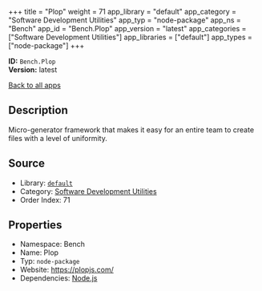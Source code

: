 ﻿+++
title = "Plop"
weight = 71
app_library = "default"
app_category = "Software Development Utilities"
app_typ = "node-package"
app_ns = "Bench"
app_id = "Bench.Plop"
app_version = "latest"
app_categories = ["Software Development Utilities"]
app_libraries = ["default"]
app_types = ["node-package"]
+++

**ID:** `Bench.Plop`  
**Version:** latest  
<!--more-->

[Back to all apps](/apps/)

## Description
Micro-generator framework that makes it easy for an entire team to create files with a level of uniformity.

## Source

* Library: [`default`](/app_libraries/default)
* Category: [Software Development Utilities](/app_categories/software-development-utilities)
* Order Index: 71

## Properties

* Namespace: Bench
* Name: Plop
* Typ: `node-package`
* Website: <https://plopjs.com/>
* Dependencies: [Node.js](/apps/Bench.Node)

